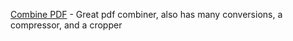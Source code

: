 [Combine PDF](https://combinepdf.com/) - Great pdf combiner, also has many conversions, a compressor, and a cropper